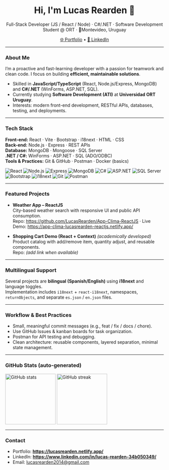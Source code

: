 <!-- Banner / Title -->
<h1 align="center">Hi, I'm Lucas Rearden 👋</h1>
<p align="center">
  Full-Stack Developer (JS / React / Node) · C#/.NET · Software Development Student @ ORT · 📍Montevideo, Uruguay
</p>

<p align="center">
  <a href="https://lucasrearden.netlify.app" target="_blank">🌐 Portfolio</a> •
  <a href="https://www.linkedin.com/in/lucas-rearden-34b050349/" target="_blank">💼 LinkedIn</a>
</p>

---

###  About Me
I’m a proactive and fast-learning developer with a passion for teamwork and clean code. I focus on building **efficient, maintainable solutions**.

- Skilled in **JavaScript/TypeScript** (React, Node.js/Express, MongoDB) and **C#/.NET** (WinForms, ASP.NET, SQL).
- Currently studying **Software Development (ATI)** at **Universidad ORT Uruguay**.
- Interests: modern front-end development, RESTful APIs, databases, testing, and deployments.

---

###  Tech Stack
**Front-end:** React · Vite · Bootstrap · i18next · HTML · CSS  
**Back-end:** Node.js · Express · REST APIs  
**Database:** MongoDB · Mongoose · SQL Server  
**.NET / C#:** WinForms · ASP.NET · SQL (ADO/ODBC)  
**Tools & Practices:** Git & GitHub · Postman · Docker (basics)

<p>
  <img alt="React" src="https://img.shields.io/badge/React-20232A?logo=react&logoColor=61DAFB" />
  <img alt="Node.js" src="https://img.shields.io/badge/Node.js-233056?logo=node.js&logoColor=6cc24a" />
  <img alt="Express" src="https://img.shields.io/badge/Express-000?logo=express&logoColor=white" />
  <img alt="MongoDB" src="https://img.shields.io/badge/MongoDB-0e2a1a?logo=mongodb&logoColor=47A248" />
  <img alt="C#" src="https://img.shields.io/badge/C%23-239120?logo=csharp&logoColor=white" />
  <img alt="ASP.NET" src="https://img.shields.io/badge/ASP.NET-512BD4?logo=.net&logoColor=white" />
  <img alt="SQL Server" src="https://img.shields.io/badge/SQL%20Server-CC2927?logo=microsoftsqlserver&logoColor=white" />
  <img alt="Bootstrap" src="https://img.shields.io/badge/Bootstrap-563D7C?logo=bootstrap&logoColor=white" />
  <img alt="i18next" src="https://img.shields.io/badge/i18next-26A69A?logo=i18next&logoColor=white" />
  <img alt="Git" src="https://img.shields.io/badge/Git-F05032?logo=git&logoColor=white" />
  <img alt="Postman" src="https://img.shields.io/badge/Postman-FF6C37?logo=postman&logoColor=white" />
</p>

---

###  Featured Projects
- **Weather App – ReactJS**  
  City-based weather search with responsive UI and public API consumption.  
  Repo: https://github.com/LucasRearden/App-Clima-ReactJS · Live Demo: https://app-clima-lucasrearden-reactjs.netlify.app/

- **Shopping Cart Demo (React + Context)** *(academically developed)*  
  Product catalog with add/remove item, quantity adjust, and reusable components.  
  Repo: *(add link when available)*

---

###  Multilingual Support
Several projects are **bilingual (Spanish/English)** using **i18next** and language toggles.  
Implementation includes `i18next` + `react-i18next`, namespaces, `returnObjects`, and separate `es.json` / `en.json` files.

---

###  Workflow & Best Practices
- Small, meaningful commit messages (e.g., feat / fix / docs / chore).  
- Use GitHub Issues & kanban boards for task organization.  
- Postman for API testing and debugging.  
- Clean architecture: reusable components, layered separation, minimal state management.

---

###  GitHub Stats (auto-generated)
<p align="left">
  <img height="160" src="https://github-readme-stats.vercel.app/api?username=LucasRearden&show_icons=true&theme=default" alt="GitHub stats" />
  <img height="160" src="https://github-readme-streak-stats.herokuapp.com/?user=LucasRearden" alt="GitHub streak" />
</p>

---

###  Contact
- Portfolio: **https://lucasrearden.netlify.app/**  
- LinkedIn: **https://www.linkedin.com/in/lucas-rearden-34b050349/**  
- Email: lucasrearden2014@gmail.com
